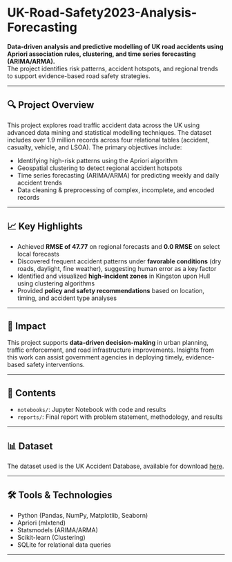 # UK-Road-Safety2023-Analysis-Forecasting

**Data-driven analysis and predictive modelling of UK road accidents using Apriori association rules, clustering, and time series forecasting (ARIMA/ARMA).**  
The project identifies risk patterns, accident hotspots, and regional trends to support evidence-based road safety strategies.

---

## 🔍 Project Overview

This project explores road traffic accident data across the UK using advanced data mining and statistical modelling techniques. The dataset includes over 1.9 million records across four relational tables (accident, casualty, vehicle, and LSOA). The primary objectives include:

- Identifying high-risk patterns using the Apriori algorithm  
- Geospatial clustering to detect regional accident hotspots  
- Time series forecasting (ARIMA/ARMA) for predicting weekly and daily accident trends  
- Data cleaning & preprocessing of complex, incomplete, and encoded records  

---

## 📈 Key Highlights

- Achieved **RMSE of 47.77** on regional forecasts and **0.0 RMSE** on select local forecasts  
- Discovered frequent accident patterns under **favorable conditions** (dry roads, daylight, fine weather), suggesting human error as a key factor  
- Identified and visualized **high-incident zones** in Kingston upon Hull using clustering algorithms  
- Provided **policy and safety recommendations** based on location, timing, and accident type analyses  

---

## 🎯 Impact

This project supports **data-driven decision-making** in urban planning, traffic enforcement, and road infrastructure improvements. Insights from this work can assist government agencies in deploying timely, evidence-based safety interventions.

---

## 📂 Contents

- `notebooks/`: Jupyter Notebook with code and results  
- `reports/`: Final report with problem statement, methodology, and results  

---

## 📊 Dataset

The dataset used is the UK Accident Database, available for download [here](https://drive.google.com/file/d/1itlhKJyJnnfJYP-c6t5TwJPwL3ADqJ-f/view?usp=sharing).

---

## 🛠 Tools & Technologies

- Python (Pandas, NumPy, Matplotlib, Seaborn)  
- Apriori (mlxtend)  
- Statsmodels (ARIMA/ARMA)  
- Scikit-learn (Clustering)  
- SQLite for relational data queries  

---
